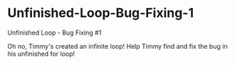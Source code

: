 # Unfinished-Loop-Bug-Fixing-1

Unfinished Loop - Bug Fixing #1

Oh no, Timmy's created an infinite loop! Help Timmy find and fix the bug in his unfinished for loop!

